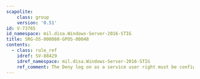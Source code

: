```yaml
---
scapolite:
    class: group
    version: '0.51'
id: V-73765
id_namespace: mil.disa.Windows-Server-2016-STIG
title: SRG-OS-000080-GPOS-00048
contents:
  - class: rule_ref
    idref: SV-88429
    idref_namespace: mil.disa.Windows-Server-2016-STIG
    ref_comment: The Deny log on as a service user right must be configured  ...
---
```



